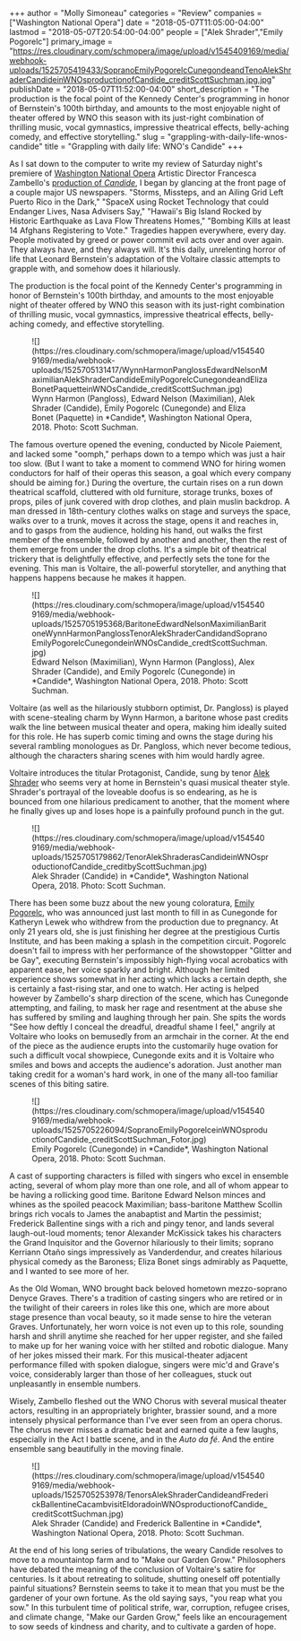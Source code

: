 +++
author = "Molly Simoneau"
categories = "Review"
companies = ["Washington National Opera"]
date = "2018-05-07T11:05:00-04:00"
lastmod = "2018-05-07T20:54:00-04:00"
people = ["Alek Shrader","Emily Pogorelc"]
primary_image = "https://res.cloudinary.com/schmopera/image/upload/v1545409169/media/webhook-uploads/1525705419433/SopranoEmilyPogorelcCunegondeandTenoAlekShraderCandideinWNOsproductionofCandide_creditScottSuchman.jpg.jpg"
publishDate = "2018-05-07T11:52:00-04:00"
short_description = "The production is the focal point of the Kennedy Center&#039;s programming in honor of Bernstein&#039;s 100th birthday, and amounts to the most enjoyable night of theater offered by WNO this season with its just-right combination of thrilling music, vocal gymnastics, impressive theatrical effects, belly-aching comedy, and effective storytelling."
slug = "grappling-with-daily-life-wnos-candide"
title = "Grappling with daily life: WNO&#039;s Candide"
+++

As I sat down to the computer to write my review of Saturday night's premiere of [Washington National Opera](/scene/companies/washington-national-opera/) Artistic Director Francesca Zambello's [production of *Candide*](http://www.kennedy-center.org/calendar/event/OSOSF), I began by glancing at the front page of a couple major US newspapers. "Storms, Missteps, and an Ailing Grid Left Puerto Rico in the Dark," "SpaceX using Rocket Technology that could Endanger Lives, Nasa Advisers Say," "Hawaii's Big Island Rocked by Historic Earthquake as Lava Flow Threatens Homes," "Bombing Kills at least 14 Afghans Registering to Vote." Tragedies happen everywhere, every day. People motivated by greed or power commit evil acts over and over again. They always have, and they always will. It's this daily, unrelenting horror of life that Leonard Bernstein's adaptation of the Voltaire classic attempts to grapple with, and somehow does it hilariously.

The production is the focal point of the Kennedy Center's programming in honor of Bernstein's 100th birthday, and amounts to the most enjoyable night of theater offered by WNO this season with its just-right combination of thrilling music, vocal gymnastics, impressive theatrical effects, belly-aching comedy, and effective storytelling.

<figure data-type="image">
![](https://res.cloudinary.com/schmopera/image/upload/v1545409169/media/webhook-uploads/1525705131417/WynnHarmonPanglossEdwardNelsonMaximilianAlekShraderCandideEmilyPogorelcCunegondeandElizaBonetPaquetteinWNOsCandide_creditScottSuchman.jpg)
<figcaption>Wynn Harmon (Pangloss), Edward Nelson (Maximilian), Alek Shrader (Candide), Emily Pogorelc (Cunegonde) and Eliza Bonet (Paquette) in *Candide*, Washington National Opera, 2018. Photo: Scott Suchman.</figcaption>
</figure>

The famous overture opened the evening, conducted by Nicole Paiement, and lacked some "oomph," perhaps down to a tempo which was just a hair too slow. (But I want to take a moment to commend WNO for hiring women conductors for half of their operas this season, a goal which every company should be aiming for.) During the overture, the curtain rises on a run down theatrical scaffold, cluttered with old furniture, storage trunks, boxes of props, piles of junk covered with drop clothes, and plain muslin backdrop. A man dressed in 18th-century clothes walks on stage and surveys the space, walks over to a trunk, moves it across the stage, opens it and reaches in, and to gasps from the audience, holding his hand, out walks the first member of the ensemble, followed by another and another, then the rest of them emerge from under the drop cloths. It's a simple bit of theatrical trickery that is delightfully effective, and perfectly sets the tone for the evening. This man is Voltaire, the all-powerful storyteller, and anything that happens happens because he makes it happen.

<figure data-type="image">
![](https://res.cloudinary.com/schmopera/image/upload/v1545409169/media/webhook-uploads/1525705195368/BaritoneEdwardNelsonMaximilianBaritoneWynnHarmonPanglossTenorAlekShraderCandidandSopranoEmilyPogorelcCunegondeinWNOsCandide_credtScottSuchman.jpg)
<figcaption>Edward Nelson (Maximilian), Wynn Harmon (Pangloss), Alex Shrader (Candide), and Emily Pogorelc (Cunegonde) in *Candide*, Washington National Opera, 2018. Photo: Scott Suchman.</figcaption>
</figure>

Voltaire (as well as the hilariously stubborn optimist, Dr. Pangloss) is played with scene-stealing charm by Wynn Harmon, a baritone whose past credits walk the line between musical theater and opera, making him ideally suited for this role. He has superb comic timing and owns the stage during his several rambling monologues as Dr. Pangloss, which never become tedious, although the characters sharing scenes with him would hardly agree.

Voltaire introduces the titular Protagonist, Candide, sung by tenor [Alek Shrader](/scene/people/alek-shrader/) who seems very at home in Bernstein's quasi musical theater style. Shrader's portrayal of the loveable doofus is so endearing, as he is bounced from one hilarious predicament to another, that the moment where he finally gives up and loses hope is a painfully profound punch in the gut.

<figure data-type="image">
![](https://res.cloudinary.com/schmopera/image/upload/v1545409169/media/webhook-uploads/1525705179862/TenorAlekShraderasCandideinWNOsproductionofCandide_creditbyScottSuchman.jpg)
<figcaption>Alek Shrader (Candide) in *Candide*, Washington National Opera, 2018. Photo: Scott Suchman.</figcaption>
</figure>

There has been some buzz about the new young coloratura, [Emily Pogorelc](/scene/people/emily-pogorelc/), who was announced just last month to fill in as Cunegonde for Katheryn Lewek who withdrew from the production due to pregnancy. At only 21 years old, she is just finishing her degree at the prestigious Curtis Institute, and has been making a splash in the competition circuit. Pogorelc doesn't fail to impress with her performance of the showstopper "Glitter and be Gay", executing Bernstein's impossibly high-flying vocal acrobatics with apparent ease, her voice sparkly and bright. Although her limited experience shows somewhat in her acting which lacks a certain depth, she is certainly a fast-rising star, and one to watch. Her acting is helped however by Zambello's sharp direction of the scene, which has Cunegonde attempting, and failing, to mask her rage and resentment at the abuse she has suffered by smiling and laughing through her pain. She spits the words "See how deftly I conceal the dreadful, dreadful shame I feel," angrily at Voltaire who looks on bemusedly from an armchair in the corner. At the end of the piece as the audience erupts into the customarily huge ovation for such a difficult vocal showpiece, Cunegonde exits and it is Voltaire who smiles and bows and accepts the audience's adoration. Just another man taking credit for a woman's hard work, in one of the many all-too familiar scenes of this biting satire.

<figure data-type="image">
![](https://res.cloudinary.com/schmopera/image/upload/v1545409169/media/webhook-uploads/1525705226094/SopranoEmilyPogorelceinWNOsproductionofCandide_creditScottSuchman_Fotor.jpg)
<figcaption>Emily Pogorelc (Cunegonde) in *Candide*, Washington National Opera, 2018. Photo: Scott Suchman.</figcaption>
</figure>

A cast of supporting characters is filled with singers who excel in ensemble acting, several of whom play more than one role, and all of whom appear to be having a rollicking good time. Baritone Edward Nelson minces and whines as the spoiled peacock Maximilian; bass-baritone Matthew Scollin brings rich vocals to James the anabaptist and Martin the pessimist; Frederick Ballentine sings with a rich and pingy tenor, and lands several laugh-out-loud moments; tenor Alexander McKissick takes his characters the Grand Inquisitor and the Governor hilariously to their limits; soprano Kerriann Otaño sings impressively as Vanderdendur, and creates hilarious physical comedy as the Baroness; Eliza Bonet sings admirably as Paquette, and I wanted to see more of her.

As the Old Woman, WNO brought back beloved hometown mezzo-soprano Denyce Graves.  There's a tradition of casting singers who are retired or in the twilight of their careers in roles like this one, which are more about stage presence than vocal beauty, so it made sense to hire the veteran Graves. Unfortunately, her worn voice is not even up to this role, sounding harsh and shrill anytime she reached for her upper register, and she failed to make up for her waning voice with her stilted and robotic dialogue. Many of her jokes missed their mark. For this musical-theater adjacent performance filled with spoken dialogue, singers were mic'd and Grave's voice, considerably larger than those of her colleagues, stuck out unpleasantly in ensemble numbers.

Wisely, Zambello fleshed out the WNO Chorus with several musical theater actors, resulting in an appropriately brighter, brassier sound, and a more intensely physical performance than I've ever seen from an opera chorus. The chorus never misses a dramatic beat and earned quite a few laughs, especially in the Act I battle scene, and in the *Auto da fé*.  And the entire ensemble sang beautifully in the moving finale.

<figure data-type="image">
![](https://res.cloudinary.com/schmopera/image/upload/v1545409169/media/webhook-uploads/1525705253978/TenorsAlekShraderCandideandFrederickBallentineCacambvisitEldoradoinWNOsproductionofCandide_creditScottSuchman.jpg)
<figcaption>Alek Shrader (Candide) and Frederick Ballentine in *Candide*, Washington National Opera, 2018. Photo: Scott Suchman.</figcaption>
</figure>

At the end of his long series of tribulations, the weary Candide resolves to move to a mountaintop farm and to "Make our Garden Grow." Philosophers have debated the meaning of the conclusion of Voltaire's satire for centuries. Is it about retreating to solitude, shutting oneself off potentially painful situations? Bernstein seems to take it to mean that you must be the gardener of your own fortune. As the old saying says, "you reap what you sow." In this turbulent time of political strife, war, corruption, refugee crises, and climate change, "Make our Garden Grow," feels like an encouragement to sow seeds of kindness and charity, and to cultivate a garden of hope.
